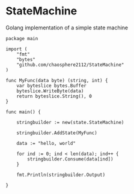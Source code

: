 StateMachine
============

Golang implementation of a simple state machine
    
    package main

    import (
        "fmt"
        "bytes"
        "github.com/chaosphere2112/StateMachine"
    )

    func MyFunc(data byte) (string, int) {
        var byteslice bytes.Buffer
        byteslice.WriteByte(data)
        return byteslice.String(), 0
    }

    func main() {

        stringbuilder := new(state.StateMachine)
        
        stringbuilder.AddState(MyFunc)
        
        data := "hello, world"

        for ind := 0; ind < len(data); ind++ {
            stringbuilder.Consume(data[ind])
        }
        
        fmt.Println(stringbuilder.Output)

    }